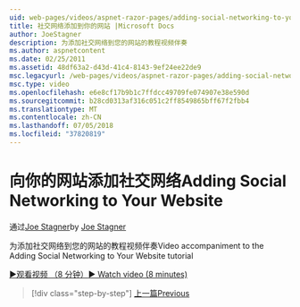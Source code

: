```yaml
---
uid: web-pages/videos/aspnet-razor-pages/adding-social-networking-to-your-website
title: 社交网络添加到你的网站 |Microsoft Docs
author: JoeStagner
description: 为添加社交网络到您的网站的教程视频伴奏
ms.author: aspnetcontent
ms.date: 02/25/2011
ms.assetid: 48df63a2-d43d-41c4-8143-9ef24ee22de9
msc.legacyurl: /web-pages/videos/aspnet-razor-pages/adding-social-networking-to-your-website
msc.type: video
ms.openlocfilehash: e6e8cf17b9b1c7ffdcc49709fe074907e38e590d
ms.sourcegitcommit: b28cd0313af316c051c2ff8549865bff67f2fbb4
ms.translationtype: MT
ms.contentlocale: zh-CN
ms.lasthandoff: 07/05/2018
ms.locfileid: "37820819"
---
```

<a name="adding-social-networking-to-your-website"></a><span data-ttu-id="f466f-103">向你的网站添加社交网络</span><span class="sxs-lookup"><span data-stu-id="f466f-103">Adding Social Networking to Your Website</span></span>
====================
<span data-ttu-id="f466f-104">通过[Joe Stagner](https://github.com/JoeStagner)</span><span class="sxs-lookup"><span data-stu-id="f466f-104">by [Joe Stagner](https://github.com/JoeStagner)</span></span>

<span data-ttu-id="f466f-105">为添加社交网络到您的网站的教程视频伴奏</span><span class="sxs-lookup"><span data-stu-id="f466f-105">Video accompaniment to the Adding Social Networking to Your Website tutorial</span></span>

[<span data-ttu-id="f466f-106">&#9654;观看视频 （8 分钟）</span><span class="sxs-lookup"><span data-stu-id="f466f-106">&#9654; Watch video (8 minutes)</span></span>](https://channel9.msdn.com/Blogs/ASP-NET-Site-Videos/adding-social-networking-to-your-website)

> [!div class="step-by-step"]
> [<span data-ttu-id="f466f-107">上一篇</span><span class="sxs-lookup"><span data-stu-id="f466f-107">Previous</span></span>](adding-search-to-your-web-site.md)
